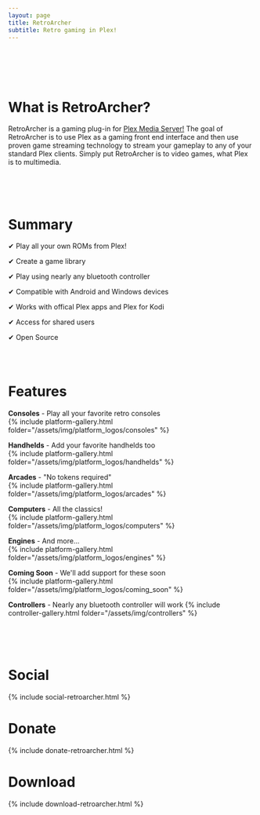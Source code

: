 ```yaml
---
layout: page
title: RetroArcher
subtitle: Retro gaming in Plex!
---
```

<pre>




</pre>
<a name="about"></a>
# What is RetroArcher?

RetroArcher is a gaming plug-in for [Plex Media Server!](www.plex.tv) The goal of RetroArcher is to use Plex as a gaming front end interface and then use proven game streaming technology to stream your gameplay to any of your standard Plex clients. Simply put RetroArcher is to video games, what Plex is to multimedia.
<pre>



</pre>
<a name="summary"></a>
# Summary

✔ Play all your own ROMs from Plex!  
  
✔ Create a game library  
  
✔ Play using nearly any bluetooth controller  
  
✔ Compatible with Android and Windows devices  
  
✔ Works with offical Plex apps and Plex for Kodi  
  
✔ Access for shared users  
  
✔ Open Source  
<pre>


</pre>
<a name="features"></a>
# Features

**Consoles** - Play all your favorite retro consoles  
{% include platform-gallery.html folder="/assets/img/platform_logos/consoles" %}

**Handhelds** - Add your favorite handhelds too  
{% include platform-gallery.html folder="/assets/img/platform_logos/handhelds" %}

**Arcades** - "No tokens required"  
{% include platform-gallery.html folder="/assets/img/platform_logos/arcades" %}

**Computers** - All the classics!  
{% include platform-gallery.html folder="/assets/img/platform_logos/computers" %}

**Engines** - And more...  
{% include platform-gallery.html folder="/assets/img/platform_logos/engines" %}

**Coming Soon** - We'll add support for these soon  
{% include platform-gallery.html folder="/assets/img/platform_logos/coming_soon" %}

**Controllers** - Nearly any bluetooth controller will work 
{% include controller-gallery.html folder="/assets/img/controllers" %}
<pre>



</pre>
<a name="social"></a>
# Social
  {% include social-retroarcher.html %}

<a name="donate"></a>
# Donate
  {% include donate-retroarcher.html %}


<a name="download"></a>
# Download
  {% include download-retroarcher.html %}

<pre>



</pre>

